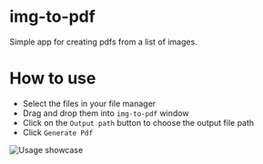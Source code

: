 # img-to-pdf

Simple app for creating pdfs from a list of images. 

# How to use

- Select the files in your file manager
- Drag and drop them into `img-to-pdf` window
- Click on the `Output path` button to choose the output file path
- Click `Generate Pdf`

![Usage showcase](assets/usage.gif)
